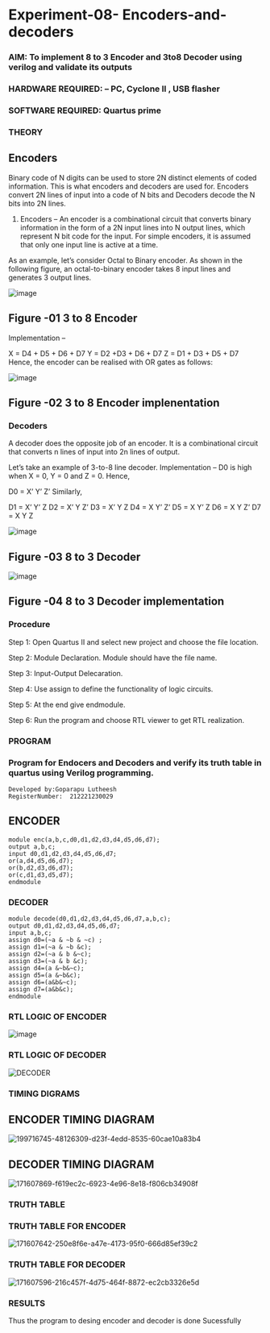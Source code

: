 # Experiment-08- Encoders-and-decoders 
### AIM: To implement 8 to 3 Encoder and  3to8 Decoder using verilog and validate its outputs
### HARDWARE REQUIRED:  – PC, Cyclone II , USB flasher
### SOFTWARE REQUIRED:   Quartus prime
### THEORY 

## Encoders
Binary code of N digits can be used to store 2N distinct elements of coded information. This is what encoders and decoders are used for. Encoders convert 2N lines of input into a code of N bits and Decoders decode the N bits into 2N lines.

1. Encoders –
An encoder is a combinational circuit that converts binary information in the form of a 2N input lines into N output lines, which represent N bit code for the input. For simple encoders, it is assumed that only one input line is active at a time.

As an example, let’s consider Octal to Binary encoder. As shown in the following figure, an octal-to-binary encoder takes 8 input lines and generates 3 output lines.

![image](https://user-images.githubusercontent.com/36288975/171543588-bc0746df-a173-4b35-989e-5fb7d385fe8a.png)
## Figure -01 3 to 8 Encoder 


Implementation –

X = D4 + D5 + D6 + D7
Y = D2 +D3 + D6 + D7
Z = D1 + D3 + D5 + D7 
Hence, the encoder can be realised with OR gates as follows:


![image](https://user-images.githubusercontent.com/36288975/171543740-68403b82-aa93-4c98-9343-f32b14885a2e.png)
## Figure -02 3 to 8 Encoder implenentation 

 ### Decoders 
A decoder does the opposite job of an encoder. It is a combinational circuit that converts n lines of input into 2n lines of output.

Let’s take an example of 3-to-8 line decoder.
Implementation –
D0 is high when X = 0, Y = 0 and Z = 0. Hence,

D0 = X’ Y’ Z’ 
Similarly,

D1 = X’ Y’ Z
D2 = X’ Y Z’
D3 = X’ Y Z
D4 = X Y’ Z’
D5 = X Y’ Z
D6 = X Y Z’
D7 = X Y Z 


![image](https://user-images.githubusercontent.com/36288975/171543978-ee2d0671-2846-40a1-8705-507fd6287a49.png)
## Figure -03 8 to 3 Decoder 



![image](https://user-images.githubusercontent.com/36288975/171543866-5a6eace6-8683-49d7-9c4f-a7cb30ec3035.png)
## Figure -04 8 to 3 Decoder implementation 

### Procedure
Step 1:
Open Quartus II and select new project and choose the file location.

Step 2:
Module Declaration. Module should have the file name.

Step 3:
Input-Output Delecaration.

Step 4:
Use assign to define the functionality of logic circuits.

Step 5:
At the end give endmodule.

Step 6:
Run the program and choose RTL viewer to get RTL realization.




### PROGRAM 

### Program for Endocers and Decoders  and verify its truth table in quartus using Verilog programming.
```
Developed by:Goparapu Lutheesh 
RegisterNumber:  212221230029
```
## ENCODER
```
module enc(a,b,c,d0,d1,d2,d3,d4,d5,d6,d7);
output a,b,c;
input d0,d1,d2,d3,d4,d5,d6,d7;
or(a,d4,d5,d6,d7);
or(b,d2,d3,d6,d7);
or(c,d1,d3,d5,d7);
endmodule
```
### DECODER
```
module decode(d0,d1,d2,d3,d4,d5,d6,d7,a,b,c);
output d0,d1,d2,d3,d4,d5,d6,d7;
input a,b,c;
assign d0=(~a & ~b & ~c) ;
assign d1=(~a & ~b &c);
assign d2=(~a & b &~c);
assign d3=(~a & b &c);
assign d4=(a &~b&~c);
assign d5=(a &~b&c);
assign d6=(a&b&~c);
assign d7=(a&b&c);
endmodule
```





### RTL LOGIC  OF ENCODER

![image](https://user-images.githubusercontent.com/94154531/199717711-00c0d370-cb35-48dc-9e27-168286a07ecf.png)

### RTL LOGIC OF DECODER

![DECODER](https://user-images.githubusercontent.com/94154531/199717797-4b317fb9-4fe5-4d6f-b7c0-a45983283f91.jpg)









### TIMING DIGRAMS  
## ENCODER TIMING DIAGRAM
![199716745-48126309-d23f-4edd-8535-60cae10a83b4](https://user-images.githubusercontent.com/94154531/199720381-4ae0807b-bffe-4cd7-a49f-334d22242b26.png)


## DECODER TIMING DIAGRAM

![171607869-f619ec2c-6923-4e96-8e18-f806cb34908f](https://user-images.githubusercontent.com/94154531/199719790-bef1ce26-8ce2-4958-b14f-9009c04b66b3.png)





### TRUTH TABLE 
### TRUTH TABLE FOR ENCODER

![171607642-250e8f6e-a47e-4173-95f0-666d85ef39c2](https://user-images.githubusercontent.com/94154531/199718891-c24f1364-ba8a-4068-90f8-f141932c3cca.png)

### TRUTH TABLE FOR DECODER

![171607596-216c457f-4d75-464f-8872-ec2cb3326e5d](https://user-images.githubusercontent.com/94154531/199719052-4f5e886b-33d3-4376-aca8-78c157eddedc.png)





### RESULTS
Thus the program to desing encoder and decoder is done Sucessfully
